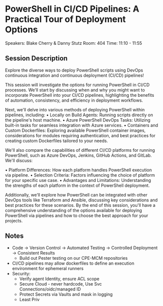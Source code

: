 # PowerShell in CI/CD Pipelines: A Practical Tour of Deployment Options

Speakers: Blake Cherry & Danny Stutz
Room: 404
Time: 11:10 - 11:55

## Session Description

Explore the diverse ways to deploy PowerShell scripts using DevOps continuous integration and continuous deployment (CI/CD) pipelines!

This session will investigate the options for running PowerShell in CI/CD processes. We'll start by discussing when and why you might want to incorporate PowerShell into your CI/CD pipelines, highlighting the benefits of automation, consistency, and efficiency in deployment workflows.

Next, we'll delve into various methods of deploying PowerShell within pipelines, including:
• Locally on Build Agents: Running scripts directly on the pipeline's host machine.
• Azure PowerShell DevOps Tasks: Utilizing built-in tasks for seamless integration with Azure services.
• Containers and Custom Dockerfiles: Exploring available PowerShell container images, considerations for modules requiring authentication, and best practices for creating custom Dockerfiles tailored to your needs.

We'll also compare the capabilities of different CI/CD platforms for running PowerShell, such as Azure DevOps, Jenkins, GitHub Actions, and GitLab. We'll discuss:

• Platform Differences: How each platform handles PowerShell execution via pipeline.
• Selection Criteria: Factors influencing the choice of platform for your specific use case.
• Advantages and Limitations: Understanding the strengths of each platform in the context of PowerShell deployment.

Additionally, we'll explore how PowerShell can be integrated with other DevOps tools like Terraform and Ansible, discussing key considerations and best practices for these scenarios.
By the end of this session, you'll have a comprehensive understanding of the options available for deploying PowerShell via pipelines and how to choose the best approach for your projects.

## Notes

- Code -> Version Control -> Automated Testing -> Controlled Deployment -> Consistent Results
  - Build out Pester testing on our CPE-MCM repositories
- CI/CD pipelines may allow dockerfiles to define an execution environment for ephemeral runners
- Security:
  - Verify agent Identity, ensure ACL scope
  - Secure Cloud - never hardcode, Use Svc Connections/oidc/managed ID
  - Protect Secrets via Vaults and mask in logging
  - Least Priv
